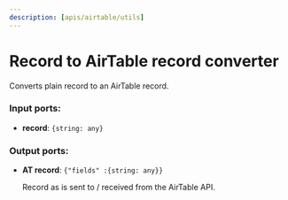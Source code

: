 ```yaml
---
description: [apis/airtable/utils]
---
```


# Record to AirTable record converter

Converts plain record to an AirTable record.

### Input ports:

* __record__: `{string: any}`

### Output ports:

* __AT record__: `{"fields" :{string: any}}`

    Record as is sent to / received from the AirTable API.

